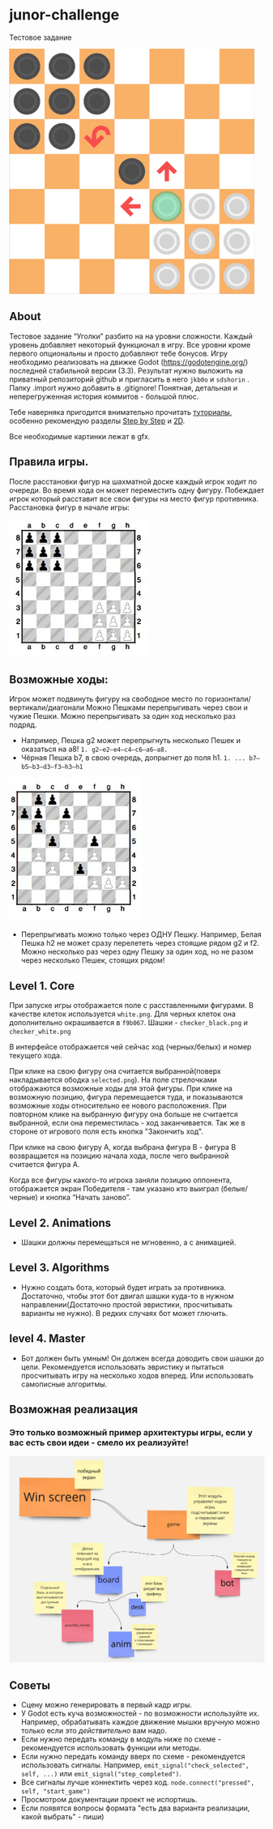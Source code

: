 # junor-challenge
Тестовое задание

![Game result](task_png/game_result.png)

## About
Тестовое задание “Уголки” разбито на на уровни сложности. Каждый уровень добавляет некоторый функционал в игру. Все уровни кроме первого опциональны и просто добавляют тебе бонусов. 
Игру необходимо реализовать на движке Godot (https://godotengine.org/) последней стабильной версии (3.3).
Результат нужно выложить на приватный репозиторий github и пригласить в него `jkb0o` и `sdshorin` . Папку .import нужно добавить в .gitignore! Понятная, детальная и неперегруженная история коммитов - большой плюс.

Тебе наверняка пригодится внимательно прочитать [туториалы](http://docs.godotengine.org/en/stable/), особенно рекомендую разделы [Step by Step](http://docs.godotengine.org/en/stable/getting_started/step_by_step/index.html) и [2D](http://docs.godotengine.org/en/stable/tutorials/2d/index.html).

Все необходимые картинки лежат в gfx.

## Правила игры.
После расстановки фигур на шахматной доске каждый игрок ходит по очереди. Во время хода он может переместить одну фигуру. Побеждает игрок который расставит все свои фигуры на место фигур противника. 
Расстановка фигур в начале игры:

![example_1](task_png/example_1.jpg)


## Возможные ходы:
Игрок может подвинуть фигуру на свободное место по горизонтали/вертикали/диагонали
Можно Пешками перепрыгивать через свои и чужие Пешки. Можно перепрыгивать за один ход несколько раз подряд.
- Например, Пешка g2 может перепрыгнуть несколько Пешек и оказаться на а8!
			`1. g2–e2–е4–с4–с6–а6–а8.`
- Чёрная Пешка b7, в свою очередь, допрыгнет до поля h1.
			`1. ... b7–b5–b3–d3–f3–h3–h1`

![example_2](task_png/example_2.jpg)

- Перепрыгивать можно только через ОДНУ Пешку. Например, Белая Пешка h2 не может сразу перелететь через cтоящие рядом g2 и f2. Можно несколько раз через одну Пешку за один ход, но не разом через несколько Пешек, стоящих рядом!


## Level 1. Core

При запуске игры отображается поле с расставленными фигурами.
В качестве клеток используется `white.png`. Для черных клеток она дополнительно окрашивается в `f9b067`.
Шашки - `checker_black.png` и `checker_white.png`

В интерфейсе отображается чей сейчас ход (черных/белых) и номер текущего хода.

При клике на свою фигуру она считается выбранной(поверх накладывается ободка `selected.png`). На поле стрелочками отображаются возможные ходы для этой фигуры. При клике на возможную позицию, фигура перемещается туда, и показываются возможные ходы относительно ее нового расположения. При повторном клике на выбранную фигуру она больше не считается выбранной, если она переместилась - ход заканчивается. Так же в стороне от игрового поля есть кнопка "Закончить ход".

При клике на свою фигуру A, когда выбрана фигура B - фигура B возвращается на позицию начала хода, после чего выбранной считается фигура A.

Когда все фигуры какого-то игрока заняли позицию оппонента, отображается экран Победителя - там указано кто выиграл (белые/черные) и кнопка “Начать заново”.


## Level 2. Animations
- Шашки должны перемещаться не мгновенно, а с анимацией.

## Level 3. Algorithms
- Нужно создать бота, который будет играть за противника. Достаточно, чтобы этот бот двигал шашки куда-то в нужном направлении(Достаточно простой эвристики, просчитывать варианты не нужно). В редких случаях бот может глючить.

## level 4. Master
- Бот должен быть умным! Он должен всегда доводить свои шашки до цели. Рекомендуется использовать эвристику и пытаться просчитывать игру на несколько ходов вперед. Или использовать самописные алгоритмы.




## Возможная реализация
### Это только возможный пример архитектуры игры, если у вас есть свои идеи - смело их реализуйте!

![diagram](task_png/diagram.png)


## Советы
- Сцену можно генерировать в первый кадр игры.
- У Godot есть куча возможностей - по возможности используйте их. Например, обрабатывать каждое движение мышки вручную можно только если это _действительно_ вам надо.
- Если нужно передать команду в модуль ниже по схеме - рекомендуется использовать функции или методы.
- Если нужно передать команду вверх по схеме - рекомендуется использовать сигналы. Например, `emit_signal("check_selected", self, ...)` или `emit_signal("step_completed")`.
- Все сигналы лучше коннектить через код. `node.connect("pressed", self, "start_game")`
- Просмотром документации проект не испортишь.
- Если появятся вопросы формата "есть два варианта реализации, какой выбрать" - пиши)

